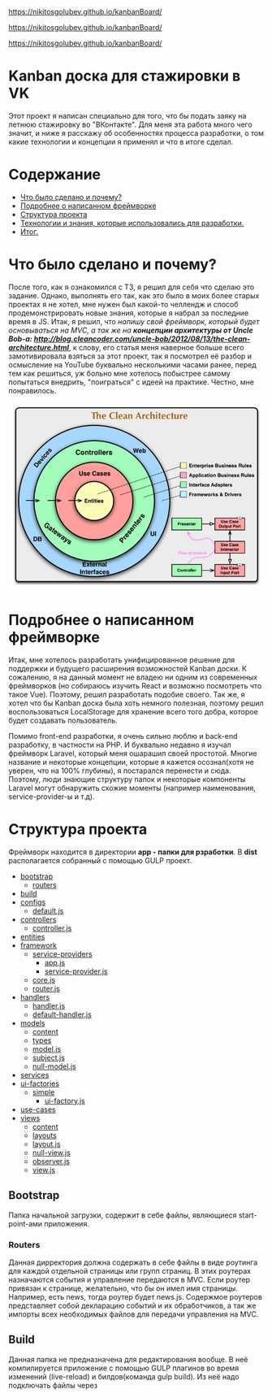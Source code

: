 https://nikitosgolubev.github.io/kanbanBoard/

https://nikitosgolubev.github.io/kanbanBoard/

https://nikitosgolubev.github.io/kanbanBoard/

# Kanban доска для стажировки в VK
Этот проект я написан специально для того, что бы подать заяку на летнюю стажировку во "ВКонтакте". Для меня эта работа много чего значит, и ниже я расскажу об особенностях процесса разработки, о том какие технологии и концепции я применял и что в итоге сделал.

# Содержание
- [Что было сделано и почему?](#what-and-why)
- [Подробнее о написанном фреймворке](#more-about-framework)
- [Структура проекта](#project-structure)
- [Технологии и знания, которые использовались для разработки.](#techs-list)
- [Итог.](#conclusion)

<a name="what-and-why"><h1>Что было сделано и почему?</h1></a>
После того, как я ознакомился с ТЗ, я решил для себя что сделаю это задание. Однако, выполнять его так, как это было в моих более старых проектах я не хотел, мне нужен был какой-то челлендж и способ продемонстрировать новые знания, которые я набрал за последние время в JS. Итак, я решил, что *напишу свой фреймворк, который будет основываться на MVC, а так же на **концепции архитектуры от Uncle Bob-а: http://blog.cleancoder.com/uncle-bob/2012/08/13/the-clean-architecture.html***, к слову, его статья меня наверное больше всего замотивировала взяться за этот проект, так я посмотрел её разбор и осмысление на YouTube буквально несколькими часами ранее, перед тем как решиться, уж больно мне хотелось побыстрее самому попытаться внедрить, "поиграться" с идеей на практике. Честно, мне понравилось.

![main page](https://raw.githubusercontent.com/NikitosGolubev/images/master/CleanArchitecture.jpg)

<a name="more-about-framework"><h1>Подробнее о написанном фреймворке</h1></a>
Итак, мне хотелось разработать унифицированное решение для поддержки и будущего расширения возможностей Kanban доски. К сожалению, я на данный момент не владею ни одним из современных фреймворков (но собираюсь изучить React и возможно посмотреть что такое Vue). Поэтому, решил разработать подобие своего. Так же, я хотел что бы Kanban доска была хоть немного полезная, поэтому решил воспользоваться LocalStorage для хранение всего того добра, которое будет создавать пользователь.

Помимо front-end разработки, я очень сильно люблю и back-end разработку, в частности на PHP. И буквально недавно я изучал фреймворк Laravel, который меня ошарашил своей простотой. Многие название и некоторые концепции, которые я кажется осознал(хотя не уверен, что на 100% глубины), я постарался перенести и сюда. Поэтому, люди знающие структуру папок и некоторые компоненты Laravel могут обнаружить схожие моменты (например наименования, service-provider-ы и т.д).

<a name="project-structure"><h1>Структура проекта</h1></a>
Фреймворк находится в директории **app - папки для рзработки**. В **dist** располагается собранный с помощью GULP проект.
- [bootstrap](#bootstrap)
    * [routers](#routers)
- [build](#build)
- [configs](#configs)
    * [default.js](#defaultjs)
- [controllers](#controllers)
    * [controller.js](#controllerjs)
- [entities](#entities)
- [framework](#framework)
    * [service-providers](#service-providers)
        + [app.js](#appjs)
        + [service-provider.js](#service-providerjs)
    * [core.js](#corejs)
    * [router.js](#router)
- [handlers](#handlers)
    * [handler.js](#handlerjs)
    * [default-handler.js](#default-handlerjs)
- [models](#models)
    * [content](#content)
    * [types](#types)
    * [model.js](#modeljs)
    * [subject.js](#subjectjs)
    * [null-model.js](#null-modeljs)
- [services](#services)
- [ui-factories](#ui-factories)
    * [simple](#simple)
        + [ui-factory.js](#ui-factoryjs)
- [use-cases](#use-cases)
- [views](#views)
    * [content](#content)
    * [layouts](#layouts)
    * [layout.js](#layoutjs)
    * [null-view.js](#null-viewjs)
    * [observer.js](#observerjs)
    * [view.js](#viewjs)
    
<a name="bootstrap"><h2>Bootstrap</h2></a>
Папка начальной загрузки, содержит в себе файлы, являющиеся start-point-ами приложения.

<a name="routers"><h3>Routers</h3></a>
Данная дирректория должна содержать в себе файлы в виде роутинга для каждой отдельной страницы или групп страниц. В этих роутерах назначаются события и управление передаются в MVC. Если роутер привязан к странице, желательно, что бы он имел имя страницы. Например, есть news, тогда роутер будет news.js. Содержмое роутеров представляет собой декларацию событий и их обработчиков, а так же импорты всех необходимых файлов для передачи управления на MVC.

<a name="build"><h2>Build</h2></a>
Данная папка не предназначена для редактирования вообще. В неё компилируется приложение с помощью GULP плагинов во время изменений (live-reload) и билдов(команда gulp build). Из неё надо подключать файлы через <script> tag в HTML. Тоесть тут содержутся скомпилированные start-points. 
  
<a name="configs"><h2>Configs</h2></a>
Различные конфигурационные файлы для нужд фреймворка и пользователя. 

<a name="defaultjs"><h3>default.js</h3></a>
Данный файл представляет ряд настроек по умолчанию, которые будут использоваться в проекте. Его можно редактировать под свои нужды.

<a name="controllers"><h2>Controllers</h2></a>
*Сердце "Челси", диспетчер "Челси", Фрэнк Лэмпард!*
Контроллеры, заведуют связью в приложении между моделью, и view-шками. Также знают об entites и могут получать зависимости из service-provider-ов.

<a name="controllerjs"><h3>controller.js</h3></a>
Главный контроллер, от которого должны наследоваться все контроллеры, которые будут создаваться в будущем. Сам он наследуется от Core. Соответственно, является одним из 3х компонентов, которые могут получать зависимости из service-providers. Для этого обязательно перезаписовать метод namespace(): string в каждом контроллере (должно возвращаться полное имя контроллера в соответсвии со стандартом PSR-4 (да, да PHP стандарт)).

<a name="entities"><h2>Entites</h2></a>
Тут хранятся базовые части приложение, такие как например, колонка, запись. Представляют собой каркас данных. Ожидают данные в определённом, фиксированном формате.

<a name="entities"><h2>Framework</h2></a>
Данная дирректория представляет собой хранилище файлов фреймворка, зависимостей и других функциональных, базовых частей.

<a name="service-providers"><h3>Service-providers</h3></a>
Хранит в себе зависимости составных частей фремворка. (По умолчанию, **моделей, представлений, контроллеров**).

<a name="appjs"><h4>app.js</h4></a>
Возвращает объект с зависимостями (для **моделей, представлений, контроллеров** по умолчанию). **ОБРАТИТЕ ВНИМАНИЕ, НИ В КОЕМ СЛУЧАЕ НЕ ИМПОРТИРУЙТЕ В app КЛАССЫ, КОТОРЫЕ НАСЛЕДУЮТСЯ ОТ Core, ИНАЧЕ СОЗДАСТСЯ ЦИКЛИЧЕСКИЙ ИМПОРТ И ВЫБРОСИТСЯ ОШИБКА, ПРИЛОЖЕНИЮ ХАНА**

<a name="service-providerjs"><h4>service-provider.js</h4></a>
Содержит группы зависимостей. **ОБРАТИТЕ ВНИМАНИЕ, НИ В КОЕМ СЛУЧАЕ НЕ ИМПОРТИРУЙТЕ КЛАССЫ, КОТОРЫЕ НАСЛЕДУЮТСЯ ОТ Core, ИНАЧЕ СОЗДАСТСЯ ЦИКЛИЧЕСКИЙ ИМПОРТ И ВЫБРОСИТСЯ ОШИБКА, ПРИЛОЖЕНИЮ ХАНА**

<a name="corejs"><h3>core.js</h3></a>
Это базовый класс приложения, который по умолчанию является родителем для всех **Views, Controllers, Models**. Наследникм этого класса, необходимо перезаписовать метод namespace(): string, который должен возвращать полное имя класса в соответствии с PHP стандартом PSR-4.

<a name="routerjs"><h3>router.js</h3></a>
Главный роутер, который должен импортироваться во все конкретные роутеры, с помощью него осуществляется запуск MVC. Предоставляет необходимое API для этого. Плюсом его использования явлется возможность создания своих исключений и отлова их очень удобным путём.

<a name="handlers"><h2>Handlers</h2></a>
Тут содержаться обработчики ошибок, которые возникают в процессе работы.

<a name="handlerjs"><h3>handler.js</h3></a>
Представляет собой интерфейс для создания обработчиков ошибок.

<a name="default-handlerjs"><h3>default-handler.js</h3></a>
Обработчик ошибок, представленный по умолчанию.

<a name="models"><h2>Models</h2></a>
Тут располагаются модели для взаимодействия с разными типами хранилищ.

<a name="content"><h3>Content</h3></a>
В этой дирректории должны находиться конкретные модели, которые необходимы пользователю. Модели должны быть наименованы в соответствии с Active Record паттерном. *Т.е если имя хранилища columns, то имя модели предполагается column.* Должны наследоваться от моделей из models/types.

<a name="types"><h3>Types</h3></a>
Тут располагаются модели, которые реализуют интерфейс Model. Т.е конкретные, специализированные модели, например local-storage-model. Сами являются наследниками от Model.

<a name="modeljs"><h3>model.js</h3></a>
Абстрактная модель. Предоставляет API для реализации конкретным моделям. Наследует Subject.

<a name="subjectjs"><h3>subject.js</h3></a>
Subject - часть паттерна Observer (наблюдатель). Даёт необходимую функциональность моделям для регистрации наблюдателей. Т.к все модели наследуют Subject, то Subject наследует Core, для предоставления возможностей service-provider-ов моделям. Накладывает обязанность на модели перезаписать namespace() метод.

<a name="null-modeljs"><h3>null-model.js</h3></a>
Модель, имеющая всё функциональность интерфейса Model, однако пустую. Null-объект. Полезен для организации коммуникации в приложении. Не всегда нужна функциональность какой-либо модели, однако само её присутствие иногда может быть необходимо.

<a name="services"><h2>Services</h2></a>
Пользовательские сервисы, которые могут быть необходимы для поддержания логики. Пользователь может писать свои сервисы.

<a name="ui-factories"><h2>Ui-factories</h2></a>
Тут содержаться классы для создания UI элементов, что бы потом их отобразить на экране.

<a name="simple"><h3>Simple</h3></a>
Данная дирректория содержит "простые" UI фабрики - классы, каждый из которых производит свой элемент.

<a name="ui-factoryjs"><h4>ui-factory.js</h4></a>
Интерфейс для создания простых фабрик. Является родителем и унифицирует их использование.

<a name="use-cases"><h2>Use-cases</h2></a>
Здесь должны храниться реализации операциий над entities.

<a name="views"><h2>Views</h2></a>
Тут хранятся классы, отвечающие за представление результатов различных манипуляций пользователю.

<a name="content"><h3>Content</h3></a>
Тут находятся "конкретные" view, созданные пользователем. Классы в данной дирректории должны быть наследниками интерфейса View.

<a name="layouts"><h3>Layouts</h3></a>
Здесь находятся составные части View, которые часто используются, но не представляют из себя единого, оконченного действия по отображению чего-то. Классы в данной дирректории должны быть наследниками интерфейса Layout.

<a name="layoutjs"><h3>layout.js</h3></a>
Интерфейс от котого должны наследоваться все layout-ы. Сам наследуется от view, однако при этом убирает необходимость предоставлять модель для подписки на события в конструктор, и реализует метод оповещений, как пустой. (т.к он не нужен)

<a name="null-viewjs"><h3>null-view.js</h3></a>
Null объект view. Может понадобиться тогда, когда полноценный view не нужен.

<a name="observerjs"><h3>observer.js</h3></a>
Часть паттерна Observer. Представляет API для получения уведомлений от наблюдаемого объекта. Делает своего наследника наблюдателем (от модели). Наследуется всеми view. Сам наследуется от Core, что обязывает view классы перезаписывать метод namespace(): string.

<a name="viewjs"><h3>view.js</h3></a>
Абстрактный view. Представляет интерфейс для классов view. Наследуется от Observer.

***За более детальной информацией можно обратиться к автосгенерированной HTML документации. Это может дать вам более глубинное понимание отдельной функциональности.***

<a name="techs-list"><h1>Технологии и знания, которые использовались для разработки.</h1></a>
Итак, я использовал:
-) HTML 5
-) Вёрстка по методологии БЭМ
-) CSS 3
-) SASS
-) Javascript
-) GULP (babel, browserify, и др. пакеты)
-) ES6 imports
-) Различные NPM пакеты, их можно посмотреть в package.json (в dependencies).
-) Local storage interraction
-) Паттерны проектирования, архитектурные концепции.
-) Навык гуглить. Да, считаю выжным это отметить.
-) Генерация автодокументации с JSDoc.
-) Старался писать JS код в соответствии с *Google JavaScript Style Guide*
-) Пакетный менеджер NPM
-) Адаптивная вёрстка
-) Viewport единицы измерения

<a name="conclusion"><h1>Итог.</h1></a>
Фуууууух, как же я устал писать эту документацию. Да, это заняло много времени, но, надеюсь, касательно технической части я многое прояснил. Это проект много для меня значит, я подошёл к нему с любовью и трепетом (в прочем, как и к любому своему проекту), он мне подарил много воспоминаний. Если вы читаете это предложение, хочу вас поблагодарить, что вы добались до сюда. Спасибо!

P.s Пожалуйста, не серчайте на возможные ошибки в моём русском, писал очень быстро, понимаю, что скорее всего допустил где-нибудь неточности.
